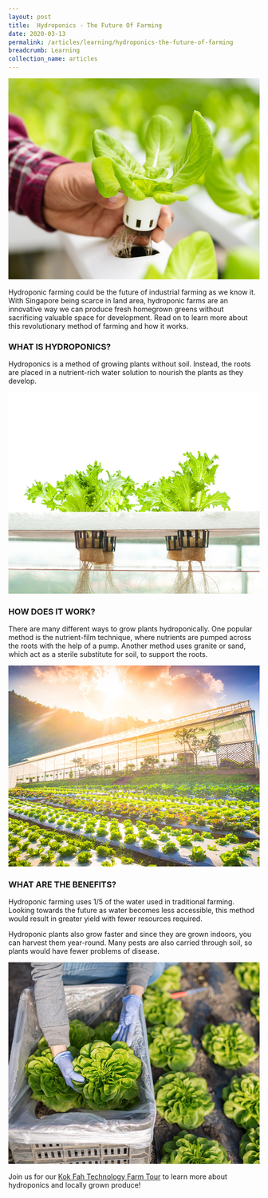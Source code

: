 ```yaml
---
layout: post
title:  Hydroponics - The Future Of Farming
date: 2020-03-13
permalink: /articles/learning/hydroponics-the-future-of-farming
breadcrumb: Learning
collection_name: articles
---
```

![Hydroponics - The Future Of Farming](/images/content-articles/learning/hydroponics-the-future-of-farming-img1.jpg)

Hydroponic farming could be the future of industrial farming as we know it.  With Singapore being scarce in land area, hydroponic farms are an innovative way we can produce fresh homegrown greens without sacrificing valuable space for development. Read on to learn more about this revolutionary method of farming and how it works.

### WHAT IS HYDROPONICS?
Hydroponics is a method of growing plants without soil. Instead, the roots are placed in a nutrient-rich water solution to nourish the plants as they develop.

![Hydroponics - The Future Of Farming](/images/content-articles/learning/hydroponics-the-future-of-farming-img2.jpg)

### HOW DOES IT WORK?
There are many different ways to grow plants hydroponically. One popular method is the nutrient-film technique, where nutrients are pumped across the roots with the help of a pump. Another method uses granite or sand, which act as a sterile substitute for soil, to support the roots. 

![Hydroponics - The Future Of Farming](/images/content-articles/learning/hydroponics-the-future-of-farming-img3.jpg)

### WHAT ARE THE BENEFITS?
Hydroponic farming uses 1/5 of the water used in traditional farming. Looking towards the future as water becomes less accessible, this method would result in greater yield with fewer resources required. 

Hydroponic plants also grow faster and since they are grown indoors, you can harvest them year-round. Many pests are also carried through soil, so plants would have fewer problems of disease. 

![Hydroponics - The Future Of Farming](/images/content-articles/learning/hydroponics-the-future-of-farming-img4.jpg)

Join us for our [Kok Fah Technology Farm Tour](../../course-directory/lifelong-learning/#kokfahfarmtour) to learn more about hydroponics and locally grown produce!
